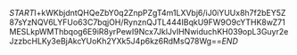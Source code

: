 $START$I+kWKbjdntQHQeZbY0q2ZnpPZgT4m1LXVbj6/iJ0iYUUx8h7f2bEY5Z87sYzNQV6LYFUo63C7bqjOH/RynznQJTL444IBqkU9FW9O9cYTHK8wZ71MESLkpWMThbqog6E9iR8yrPewI9Ncx7JklJvIHNwiduchKH039opL3Guyr2eJzzbcHLKy3eBjAkcYUoKh2YXk5J4p6kz6RdMsQ78Wg==$END$